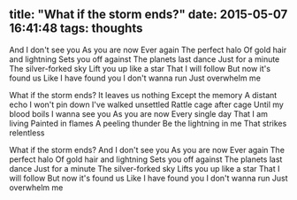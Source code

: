 title: "What if the storm ends?"
date: 2015-05-07 16:41:48
tags: thoughts
---
And I don't see you
As you are now
Ever again
The perfect halo
Of gold hair and lightning
Sets you off against
The planets last dance
Just for a minute
The silver-forked sky
Lift you up like a star
That I will follow
But now it's found us
Like I have found you
I don't wanna run
Just overwhelm me

What if the storm ends?
It leaves us nothing
Except the memory
A distant echo
I won't pin down
I've walked unsettled
Rattle cage after cage
Until my blood boils
I wanna see you
As you are now
Every single day
That I am living
Painted in flames
A peeling thunder
Be the lightning in me
That strikes relentless

What if the storm ends?
And I don't see you
As you are now
Ever again
The perfect halo
Of gold hair and lightning
Sets you off against
The planets last dance
Just for a minute
The silver-forked sky
Lifts you up like a star
That I will follow
But now it's found us
Like I have found you
I don't wanna run
Just overwhelm me
